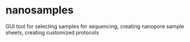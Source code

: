 # nanosamples
GUI tool for selecting samples for sequencing, creating nanopore sample sheets, creating customized protocols

